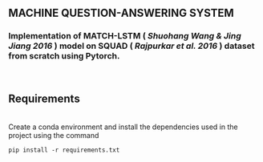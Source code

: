 ## **MACHINE QUESTION-ANSWERING SYSTEM** 

### Implementation of MATCH-LSTM ( *Shuohang Wang & Jing Jiang 2016* ) model on SQUAD ( *Rajpurkar et al. 2016* ) dataset from scratch using Pytorch.

<br>

## Requirements 
<br>
Create a conda environment and install the dependencies used in the project using the command

```
pip install -r requirements.txt
```
